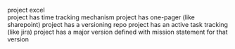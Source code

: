 project excel	
project has time tracking mechanism
project has one-pager (like sharepoint)
project has a versioning repo
project has an active task tracking (like jira)
project has a major version defined with mission statement for that version